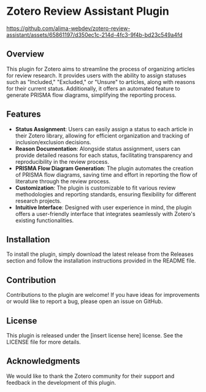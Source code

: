 # Zotero Review Assistant Plugin

https://github.com/alima-webdev/zotero-review-assistant/assets/65861197/d350ec1c-214d-4fc3-9f4b-bd23c549a4fd

## Overview
This plugin for Zotero aims to streamline the process of organizing articles for review research. It provides users with the ability to assign statuses such as "Included," "Excluded," or "Unsure" to articles, along with reasons for their current status. Additionally, it offers an automated feature to generate PRISMA flow diagrams, simplifying the reporting process.

## Features
- **Status Assignment**: Users can easily assign a status to each article in their Zotero library, allowing for efficient organization and tracking of inclusion/exclusion decisions.
- **Reason Documentation**: Alongside status assignment, users can provide detailed reasons for each status, facilitating transparency and reproducibility in the review process.
- **PRISMA Flow Diagram Generation**: The plugin automates the creation of PRISMA flow diagrams, saving time and effort in reporting the flow of literature through the review process.
- **Customization**: The plugin is customizable to fit various review methodologies and reporting standards, ensuring flexibility for different research projects.
- **Intuitive Interface**: Designed with user experience in mind, the plugin offers a user-friendly interface that integrates seamlessly with Zotero's existing functionalities.

## Installation
To install the plugin, simply download the latest release from the Releases section and follow the installation instructions provided in the README file.

## Contribution
Contributions to the plugin are welcome! If you have ideas for improvements or would like to report a bug, please open an issue on GitHub.

## License
This plugin is released under the [insert license here] license. See the LICENSE file for more details.

## Acknowledgments
We would like to thank the Zotero community for their support and feedback in the development of this plugin.
